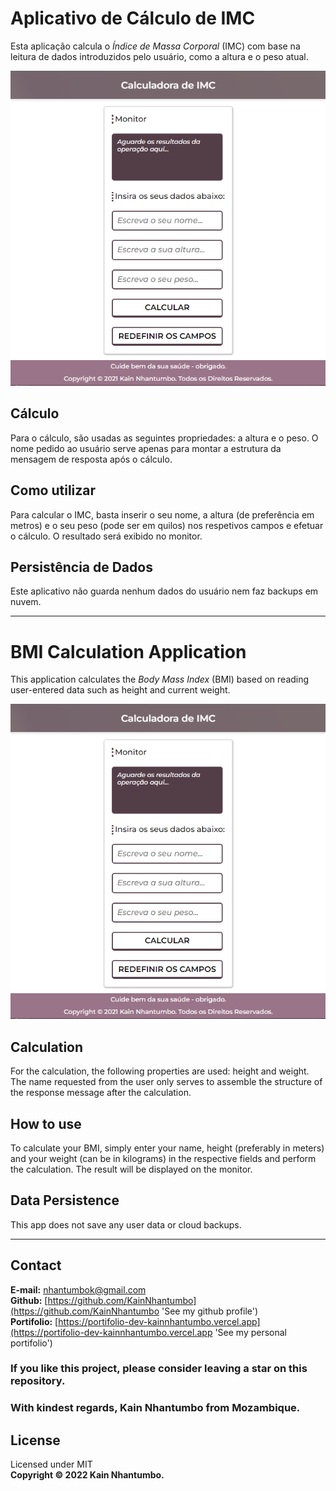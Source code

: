 # Aplicativo de Cálculo de IMC
Esta aplicação calcula o *Índice de Massa Corporal* (IMC) com base na leitura de dados introduzidos pelo usuário, como a altura e o peso atual.

![](./images/screenshot.png "Imagem do aplicativo de Cálculo de IMC")

## Cálculo
Para o cálculo, são usadas as seguintes propriedades: a altura e o peso. O nome pedido ao usuário serve apenas para montar a estrutura da mensagem de resposta após o cálculo.

## Como utilizar
Para calcular o IMC, basta inserir o seu nome, a altura (de preferência em metros) e o seu peso (pode ser em quilos) nos respetivos campos e efetuar o cálculo. O resultado será exibido no monitor.

## Persistência de Dados
Este aplicativo não guarda nenhum dados do usuário nem faz backups em nuvem.


***

# BMI Calculation Application
This application calculates the *Body Mass Index* (BMI) based on reading user-entered data such as height and current weight.

![](./images/screenshot.png "Image of the BMI Calculator application")

## Calculation
For the calculation, the following properties are used: height and weight. The name requested from the user only serves to assemble the structure of the response message after the calculation.

## How to use
To calculate your BMI, simply enter your name, height (preferably in meters) and your weight (can be in kilograms) in the respective fields and perform the calculation. The result will be displayed on the monitor.

## Data Persistence
This app does not save any user data or cloud backups.

***
## Contact

**E-mail:** [nhantumbok@gmail.com](nhantumbok@gmail.com 'Send an email')\
**Github:** [https://github.com/KainNhantumbo](https://github.com/KainNhantumbo 'See my github profile')  
**Portifolio:** [https://portifolio-dev-kainnhantumbo.vercel.app](https://portifolio-dev-kainnhantumbo.vercel.app 'See my personal portifolio')

### If you like this project, please consider leaving a star on this repository.

### With kindest regards, Kain Nhantumbo from Mozambique.

## License

Licensed under MIT  
**Copyright &copy; 2022 Kain Nhantumbo.**